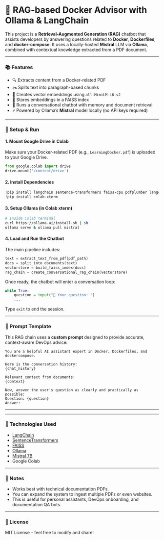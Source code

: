 # 🐳 RAG-based Docker Advisor with Ollama & LangChain

This project is a **Retrieval-Augmented Generation (RAG)** chatbot that assists developers by answering questions related to **Docker**, **Dockerfiles**, and **docker-compose**. It uses a locally-hosted **Mistral** LLM via **Ollama**, combined with contextual knowledge extracted from a PDF document.

---

### 📚 Features

* 🔍 Extracts content from a Docker-related PDF
* ✂️ Splits text into paragraph-based chunks
* 🔗 Creates vector embeddings using `all-MiniLM-L6-v2`
* 🧠 Stores embeddings in a FAISS index
* 💬 Runs a conversational chatbot with memory and document retrieval
* ⚡ Powered by Ollama’s **Mistral** model locally (no API keys required)

---

### 🚀 Setup & Run

#### 1. Mount Google Drive in Colab

Make sure your Docker-related PDF (e.g., `LearningDocker.pdf`) is uploaded to your Google Drive.

```python
from google.colab import drive
drive.mount('/content/drive')
```

#### 2. Install Dependencies

```bash
!pip install langchain sentence-transformers faiss-cpu pdfplumber langchain-community langchain-ollama
!pip install colab-xterm
```

#### 3. Setup Ollama (in Colab xterm)

```bash
# Inside Colab terminal
curl https://ollama.ai/install.sh | sh
ollama serve & ollama pull mistral
```

#### 4. Load and Run the Chatbot

The main pipeline includes:

```python
text = extract_text_from_pdf(pdf_path)
docs = split_into_documents(text)
vectorstore = build_faiss_index(docs)
rag_chain = create_conversational_rag_chain(vectorstore)
```

Once ready, the chatbot will enter a conversation loop:

```python
while True:
    question = input("💬 Your question: ")
    ...
```

Type `exit` to end the session.

---

### 🧠 Prompt Template

This RAG chain uses a **custom prompt** designed to provide accurate, context-aware DevOps advice:

```text
You are a helpful AI assistant expert in Docker, Dockerfiles, and dockercompose.

Here is the conversation history:
{chat_history}

Relevant context from documents:
{context}

Now, answer the user's question as clearly and practically as possible:
Question: {question}
Answer:
```

---
---

### 🧹 Technologies Used

* [LangChain](https://github.com/langchain-ai/langchain)
* [SentenceTransformers](https://www.sbert.net/)
* [FAISS](https://github.com/facebookresearch/faiss)
* [Ollama](https://ollama.ai)
* [Mistral 7B](https://mistral.ai/)
* Google Colab

---

### 📌 Notes

* Works best with technical documentation PDFs.
* You can expand the system to ingest multiple PDFs or even websites.
* This is useful for personal assistants, DevOps onboarding, and documentation QA bots.

---

### 📖 License

MIT License – feel free to modify and share!
